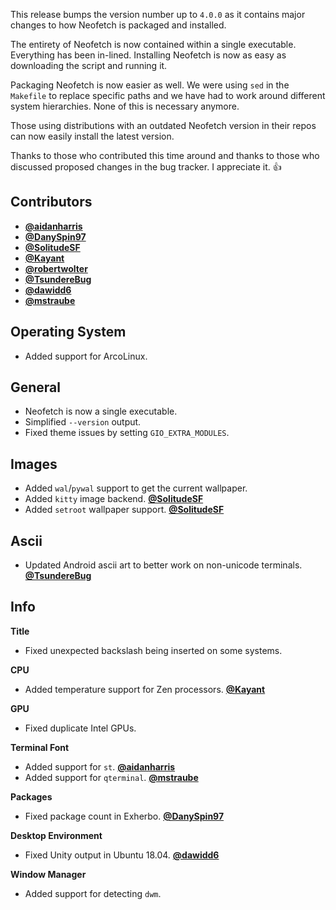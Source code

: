 This release bumps the version number up to `4.0.0` as it contains major
changes to how Neofetch is packaged and installed.

The entirety of Neofetch is now contained within a single executable.
Everything has been in-lined. Installing Neofetch is now as easy as
downloading the script and running it.

Packaging Neofetch is now easier as well. We were using `sed` in the
`Makefile` to replace specific paths and we have had to work around
different system hierarchies. None of this is necessary anymore.

Those using distributions with an outdated Neofetch version in their repos
can now easily install the latest version.

Thanks to those who contributed this time around and thanks to those who
discussed proposed changes in the bug tracker. I appreciate it. :+1:


## Contributors

<!-- - [**@**](https://github.com/) -->
- [**@aidanharris**](https://github.com/aidanharris)
- [**@DanySpin97**](https://github.com/DanySpin97)
- [**@SolitudeSF**](https://github.com/SolitudeSF)
- [**@Kayant**](https://github.com/Kayant)
- [**@robertwolter**](https://github.com/robertwolter)
- [**@TsundereBug**](https://github.com/TsundereBug)
- [**@dawidd6**](https://github.com/dawidd6)
- [**@mstraube**](https://github.com/mstraube)


## Operating System

- Added support for ArcoLinux.


## General

- Neofetch is now a single executable.
- Simplified `--version` output.
- Fixed theme issues by setting `GIO_EXTRA_MODULES`.


## Images

- Added `wal`/`pywal` support to get the current wallpaper.
- Added `kitty` image backend. [**@SolitudeSF**](https://github.com/SolitudeSF)
- Added `setroot` wallpaper support. [**@SolitudeSF**](https://github.com/SolitudeSF)


## Ascii

- Updated Android ascii art to better work on non-unicode terminals. [**@TsundereBug**](https://github.com/TsundereBug)


## Info

**Title**

- Fixed unexpected backslash being inserted on some systems.

**CPU**

- Added temperature support for Zen processors. [**@Kayant**](https://github.com/Kayant)

**GPU**

- Fixed duplicate Intel GPUs.

**Terminal Font**

- Added support for `st`. [**@aidanharris**](https://github.com/aidanharris)
- Added support for `qterminal`. [**@mstraube**](https://github.com/mstraube)

**Packages**

- Fixed package count in Exherbo. [**@DanySpin97**](https://github.com/DanySpin97)

**Desktop Environment**

- Fixed Unity output in Ubuntu 18.04. [**@dawidd6**](https://github.com/dawidd6)

**Window Manager**

- Added support for detecting `dwm`.
